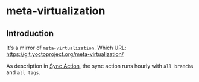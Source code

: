 # meta-virtualization

## Introduction

It's a mirror of `meta-virtualization`. Which URL: https://git.yoctoproject.org/meta-virtualization/

As description in [Sync Action](.github/workflows/sync.yml), the sync action runs hourly with `all branchs` and `all tags`.
